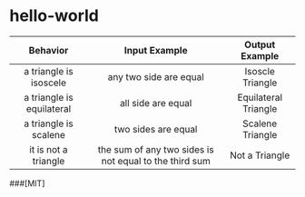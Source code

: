 # hello-world
| Behavior | Input Example | Output Example |
| :----:   | :-----------: | :------------: |
|a triangle is isoscele| any two side are equal|Isoscle Triangle     |
|a triangle is equilateral| all side are equal| Equilateral Triangle|
|a triangle is scalene|two sides are equal |Scalene Triangle|
|it is not a triangle | the sum of any two sides is not equal to the third sum|Not a Triangle|

###[MIT]
